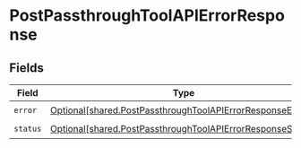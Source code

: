 # PostPassthroughToolAPIErrorResponse


## Fields

| Field                                                                                                                              | Type                                                                                                                               | Required                                                                                                                           | Description                                                                                                                        |
| ---------------------------------------------------------------------------------------------------------------------------------- | ---------------------------------------------------------------------------------------------------------------------------------- | ---------------------------------------------------------------------------------------------------------------------------------- | ---------------------------------------------------------------------------------------------------------------------------------- |
| `error`                                                                                                                            | [Optional[shared.PostPassthroughToolAPIErrorResponseError]](undefined/models/shared/postpassthroughtoolapierrorresponseerror.md)   | :heavy_check_mark:                                                                                                                 | N/A                                                                                                                                |
| `status`                                                                                                                           | [Optional[shared.PostPassthroughToolAPIErrorResponseStatus]](undefined/models/shared/postpassthroughtoolapierrorresponsestatus.md) | :heavy_check_mark:                                                                                                                 | N/A                                                                                                                                |